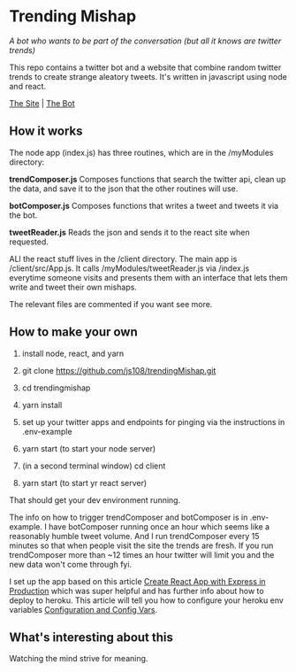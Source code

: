 # Trending Mishap
*A bot who wants to be part of the conversation (but all it knows are twitter trends)*

This repo contains a twitter bot and a website that combine random twitter trends to create strange aleatory tweets. It's written in javascript using node and react.

[The Site](https://trending-mishap.herokuapp.com/) | [The Bot](https://twitter.com/trending_mishap)

## How it works

The node app (index.js) has three routines, which are in the /myModules directory:

**trendComposer.js** Composes functions that search the twitter api, clean up the data, and save it to the json that the other routines will use.

**botComposer.js** Composes functions that writes a tweet and tweets it via the bot.

**tweetReader.js** Reads the json and sends it to the react site when requested.

ALl the react stuff lives in the /client directory. The main app is /client/src/App.js. It calls /myModules/tweetReader.js via /index.js everytime someone visits and presents them with an interface that lets them write and tweet their own mishaps.

The relevant files are commented if you want see more.

## How to make your own

1. install node, react, and yarn

2. git clone https://github.com/js108/trendingMishap.git

3. cd trendingmishap

4. yarn install

5. set up your twitter apps and endpoints for pinging via the instructions in .env-example

6. yarn start (to start your node server)

7. (in a second terminal window) cd client

8. yarn start (to start yr react server)

That should get your dev environment running.

The info on how to trigger trendComposer and botComposer is in .env-example. I have botComposer running once an hour which seems like a reasonably humble tweet volume. And I run trendComposer every 15 minutes so that when people visit the site the trends are fresh. If you run trendComposer more than ~12 times an hour twitter will limit you and the new data won't come through fyi.

I set up the app based on this article [Create React App with Express in Production](https://daveceddia.com/create-react-app-express-production) which was super helpful and has further info about how to deploy to heroku. This article will tell you how to configure your heroku env variables [Configuration and Config Vars](https://devcenter.heroku.com/articles/config-vars).

## What's interesting about this
Watching the mind strive for meaning.